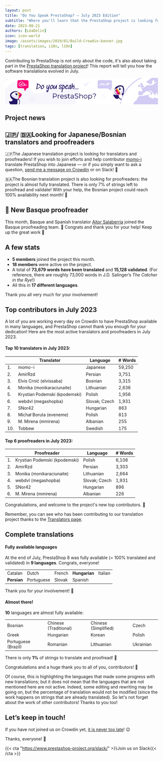 ```yaml
---
layout: post
title: "Do You Speak PrestaShop? – July 2023 Edition"
subtitle: "Where you'll learn that the PrestaShop project is looking for Japanese and Bosnian proofreaders"
date: 2023-08-21
authors: [LéaDelin]
icon: icon-world
image: /assets/images/2019/01/Build-Crowdin-banner.jpg
tags: [translation, i18n, l10n]
---
```


Contributing to PrestaShop is not only about the code, it's also about taking part in the [PrestaShop translation project](https://crowdin.com/project/prestashop-official)! This report will tell you how the software translations evolved in July.

![Crowdin Monthly banner](/assets/images/2019/01/Build-Crowdin-banner.jpg)

## Project news

## 🇯🇵/ 🇧🇦Looking for Japanese/Bosnian translators and proofreaders

🇯🇵The Japanese translation project is looking for translators and proofreaders! If you wish to join efforts and help contributor [momo-i](https://crowdin.com/profile/momo-i) translate PrestaShop into Japanese — or if you simply want to ask a question, [send me a message on Crowdin](https://crowdin.com/profile/lea.delin) or on Slack! 📨

🇧🇦The Bosnian translation project is also looking for proofreaders: the project is almost fully translated. There is only 7% of strings left to proofread and validate! With your help, the Bosnian project could reach 100% availability next month! 💪

## 📖 New Basque proofreader

This month, Basque and Spanish translator [Aitor Salaberria](https://crowdin.com/profile/a_mento) joined the Basque proofreading team. 🎉
Congrats and thank you for your help! Keep up the great work 👏

## A few stats

* **5 members** joined the project this month.
* **18 members** were active on the project.
* A total of **73,679 words have been translated** and **15,128 validated**.
(For reference, there are roughly 73,000 words in J.D. Salinger’s *The Catcher in the Rye*!) 
* All this in **17 different languages**.
 
Thank you all very much for your involvement!

## Top contributors in July 2023
 
A lot of you are working every day on Crowdin to have PrestaShop available in many languages, and PrestaShop cannot thank you enough for your dedication! Here are the most active translators and proofreaders in July 2023.
 
#### Top 10 translators in July 2023:
 
| |Translator | Language | # Words
|-|---------- | -------- | ----------------
| 1. | momo-i | Japanese | 59,250
| 2. | AmirRzd | Persian | 3,751
| 3. | Elvis Crnić (elvissaba) | Bosnian | 3,315
| 4. | Monika (monikaraciunaite) | Lithuanian | 2,636
| 5. | Krystian Podemski (kpodemski) | Polish | 1,956
| 6. | webdvl (megashopba) | Slovak; Czech | 1,931
| 7. | SNor42 | Hungarian | 863
| 8. | Michał Boruta (eveneme) | Polish | 813
| 9. | M. Mirena (mmirena) | Albanian | 255
| 10. | Tobbew | Swedish | 175


#### Top 6 proofreaders in July 2023:
 
| | Proofreader | Language | # Words
|-| ---------- | -------- | ----------------
| 1. | Krystian Podemski (kpodemski) | Polish | 6,108
| 2. | AmirRzd | Persian | 3,303
| 3. | Monika (monikaraciunaite) | Lithuanian | 2,664
| 4. | webdvl (megashopba) | Slovak; Czech | 1,931
| 5. | SNor42 | Hungarian | 896
| 6. | M. Mirena (mmirena) | Albanian | 226

Congratulations, and welcome to the project's new top contributors. :clap:
 
Remember, you can see who has been contributing to our translation project thanks to the [Translators page](https://translators.prestashop.com/).
 
## Complete translations
 
#### Fully available languages
 
At the end of July, PrestaShop 8 was fully available (= 100% translated and validated) in **9 languages**. Congrats, everyone!

||||||
|-----------|--------------|--------------|--------------|-----------------|
| Catalan | Dutch | French | **Hungarian** | Italian |
| **Persian** | Portuguese | Slovak | Spanish |

Thank you for your involvement! :tada:
 
#### Almost there!

**10** languages are almost fully available:

||||||
|-----------|--------------|--------------|--------------|-----------------|
| Bosnian | Chinese (Traditional) | Chinese (Simplified) | Czech |
| Greek | Hungarian | Korean | Polish | 
| Portuguese (Brazil) | Romanian | Lithuanian | Ukrainian |

There is only **1%** of strings to translate and proofread! 💪

Congratulations and a huge thank you to all of you, contributors! 🎉
 
Of course, this is highlighting the languages that made some progress with new translations; but it does not mean that the languages that are not mentioned here are not active.
Indeed, some editing and rewriting may be going on, but the percentage of translation would not be modified (since the work happens on strings that are already translated). So let's not forget about the work of other contributors! Thanks to you too!

## Let’s keep in touch!

If you have not joined us on Crowdin yet, [it is never too late](https://crowdin.com/project/prestashop-official)! :wink:

Thanks, everyone! 🙌

{{< cta "https://www.prestashop-project.org/slack/" >}}Join us on Slack{{< /cta >}}
